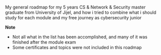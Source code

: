 My general roadmap for my 5 years CS & Network & Security master graduate from University of Jijel, and how i tried to combine what i should study for each module and my free journey as cybersecurity junior

**Note** 
- Not all what in the list has been accomplished, and many of it was finished after the module exam
- Some certificates and topics were not included in this roadmap
